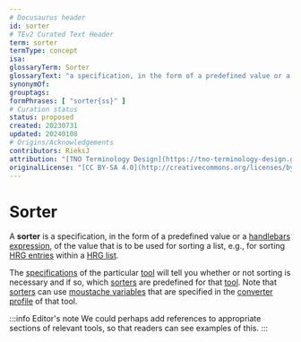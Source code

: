 ```yaml
---
# Docusaurus header
id: sorter
# TEv2 Curated Text Header
term: sorter
termType: concept
isa:
glossaryTerm: Sorter
glossaryText: "a specification, in the form of a predefined value or a [handlebars expression](@), of the value that is to be used for sorting a list, e.g., for sorting [HRG entries](@) within a [HRG list](@)."
synonymOf:
grouptags: 
formPhrases: [ "sorter{ss}" ]
# Curation status
status: proposed
created: 20230731
updated: 20240108
# Origins/Acknowledgements
contributors: RieksJ
attribution: "[TNO Terminology Design](https://tno-terminology-design.github.io/tev2-specifications/docs)"
originalLicense: "[CC BY-SA 4.0](http://creativecommons.org/licenses/by-sa/4.0/?ref=chooser-v1)"
---
```


# Sorter

A **sorter** is a specification, in the form of a predefined value or a [handlebars expression](@), of the value that is to be used for sorting a list, e.g., for sorting [HRG entries](@) within a [HRG list](@).

The [specifications](/docs/category/40-specs/tools) of the particular [tool](text-conversion-tool@) will tell you whether or not sorting is necessary and if so, which [sorters](@) are predefined for that [tool](text-conversion-tool@). Note that [sorters](@) can use [moustache variables](@) that are specified in the [converter profile](@) of that tool.

:::info Editor's note
We could perhaps add references to appropriate sections of relevant tools, so that readers can see examples of this.
:::
